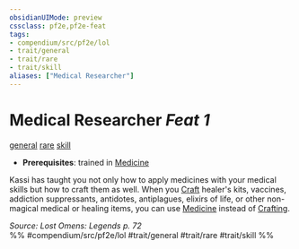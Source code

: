 ```yaml
---
obsidianUIMode: preview
cssclass: pf2e,pf2e-feat
tags:
- compendium/src/pf2e/lol
- trait/general
- trait/rare
- trait/skill
aliases: ["Medical Researcher"]
---
```

# Medical Researcher  *Feat 1*  
[general](/rules/traits/general.md)  [rare](/rules/traits/rare.md)  [skill](/rules/traits/skill.md)  

- **Prerequisites**: trained in [Medicine](/compendium/skills.md#Medicine)

Kassi has taught you not only how to apply medicines with your medical skills but how to craft them as well. When you [Craft](/rules/actions/craft.md) healer's kits, vaccines, addiction suppressants, antidotes, antiplagues, elixirs of life, or other non-magical medical or healing items, you can use [Medicine](/compendium/skills.md#Medicine) instead of [Crafting](/compendium/skills.md#Crafting).

*Source: Lost Omens: Legends p. 72*  
%% #compendium/src/pf2e/lol #trait/general #trait/rare #trait/skill %%